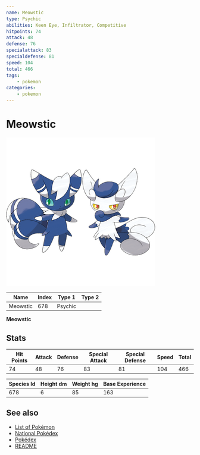 ```yaml
---
name: Meowstic
type: Psychic
abilities: Keen Eye, Infiltrator, Competitive
hitpoints: 74
attack: 48
defense: 76
specialattack: 83
specialdefense: 81
speed: 104
total: 466
tags:
    - pokemon
categories:
    - pokemon
---
```


# Meowstic


![Meowstic](images/678.png)

| **Name** | **Index** | **Type 1** | **Type 2** |
|----|----|----|----|
| Meowstic | 678 | Psychic  |  |

**Meowstic** 


## Stats

| **Hit Points** | **Attack** | **Defense** | **Special Attack** | **Special Defense** | **Speed** | **Total** |
|----------------|------------|-------------|--------------------|---------------------|-----------|-----------|
| 74 | 48 | 76 | 83 | 81 | 104 | 466 |


| **Species Id** | **Height dm** | **Weight hg** | **Base Experience** |
|----------------|------------|------------|---------------------|
| 678 | 6 | 85 | 163 |

## See also

- [List of Pokémon](../pokemon.md)
- [National Pokédex](../national_pokedex.md)
- [Pokédex](../pokedex.md)
- [README](../README.md)
